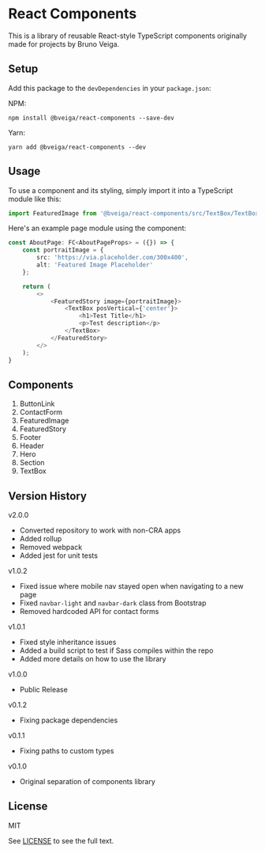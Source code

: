 # React Components
This is a library of reusable React-style TypeScript components originally made for projects by Bruno Veiga.

## Setup
Add this package to the `devDependencies` in your `package.json`:

NPM:
```
npm install @bveiga/react-components --save-dev
```

Yarn:
```
yarn add @bveiga/react-components --dev
```
## Usage
To use a component and its styling, simply import it into a TypeScript module like this:
```ts
import FeaturedImage from '@bveiga/react-components/src/TextBox/TextBox';
```

Here's an example page module using the component:
```ts
const AboutPage: FC<AboutPageProps> = ({}) => {
	const portraitImage = {
		src: 'https://via.placeholder.com/300x400',
		alt: 'Featured Image Placeholder'
	};

	return (
		<>
			<FeaturedStory image={portraitImage}>
				<TextBox posVertical={'center'}>
					<h1>Test Title</h1>
					<p>Test description</p>
				</TextBox>
			</FeaturedStory>
		</>
	);
}
```

## Components
1. ButtonLink
2. ContactForm
3. FeaturedImage
4. FeaturedStory
5. Footer
6. Header
7. Hero
8. Section
9. TextBox

## Version History
v2.0.0
- Converted repository to work with non-CRA apps
- Added rollup
- Removed webpack
- Added jest for unit tests

v1.0.2
- Fixed issue where mobile nav stayed open when navigating to a new page
- Fixed `navbar-light` and `navbar-dark` class from Bootstrap
- Removed hardcoded API for contact forms

v1.0.1
- Fixed style inheritance issues
- Added a build script to test if Sass compiles within the repo
- Added more details on how to use the library

v1.0.0
- Public Release

v0.1.2
- Fixing package dependencies

v0.1.1
- Fixing paths to custom types

v0.1.0
- Original separation of components library

## License
MIT

See [LICENSE](LICENSE.txt) to see the full text.